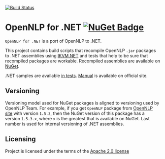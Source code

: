 [![Build Status](https://github.com/sergey-tihon/OpenNLP.NET/workflows/Build%20and%20Test/badge.svg?branch=master)](https://github.com/sergey-tihon/OpenNLP.NET/actions?query=branch%3Amaster)

OpenNLP for .NET [![NuGet Badge](https://buildstats.info/nuget/OpenNLP.NET)](https://www.nuget.org/packages/OpenNLP.NET/)
=====================

`OpenNLP for .NET` is a port of OpenNLP to .NET.

This project contains build scripts that recompile OpenNLP `.jar` packages to .NET assemblies using [IKVM.NET](http://www.ikvm.net/) and tests that help to be sure that recompiled packages are workable. Recompiled assemblies are available on [NuGet](https://www.nuget.org/packages/OpenNLP.NET/).

.NET samples are available [in tests](https://github.com/sergey-tihon/OpenNLP.NET/blob/master/tests/OpenNLP.NET.Tests/Tests.cs). [Manual](https://opennlp.apache.org/documentation/1.5.3/manual/opennlp.html) is available on official site.

Versioning
----------

Versioning model used for NuGet packages is aligned to versioning used by OpenNLP Team. 
For example, if you get `OpenNLP` package from [OpenNLP site](https://opennlp.apache.org/) with version `1.5.3`, then the NuGet version of this package has a version `1.5.3.x`, where `x` is the greatest that is available on NuGet. Last number is used for internal versioning of .NET assemblies.

Licensing
----------
Project is licensed under the terms of the [Apache 2.0 license](https://www.apache.org/licenses/LICENSE-2.0.html)
